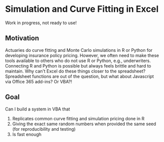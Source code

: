 # Simulation and Curve Fitting in Excel

Work in progress, not ready to use!

## Motivation

Actuaries do curve fitting and Monte Carlo simulations in R or Python for developing insurance policy pricing.
However, we often need to make these tools available to others who do not use R or Python, e.g., underwriters.
Connecting R and Python is possible but always feels brittle and hard to maintain.
Why can't Excel do these things closer to the spreadsheet?
Spreadsheet functions are out of the question, but what about Javascript via Office 365 add-ins?  Or VBA?!

## Goal

Can I build a system in VBA that 

1. Replicates common curve fitting and simulation pricing done in R
2. Giving the exact same random numbers when provided the same seed (for reproducibility and testing)
3. Is fast enough

